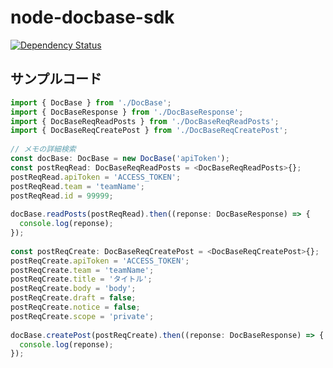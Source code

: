 # node-docbase-sdk

[![Dependency Status](https://beta.gemnasium.com/badges/github.com/YukiFujisawa/node-docbase-sdk.svg)](https://beta.gemnasium.com/projects/github.com/YukiFujisawa/node-docbase-sdk)

## サンプルコード

```typescript
import { DocBase } from './DocBase';
import { DocBaseResponse } from './DocBaseResponse';
import { DocBaseReqReadPosts } from './DocBaseReqReadPosts';
import { DocBaseReqCreatePost } from './DocBaseReqCreatePost';
    
// メモの詳細検索
const docBase: DocBase = new DocBase('apiToken');
const postReqRead: DocBaseReqReadPosts = <DocBaseReqReadPosts>{};
postReqRead.apiToken = 'ACCESS_TOKEN';
postReqRead.team = 'teamName';
postReqRead.id = 99999;
    
docBase.readPosts(postReqRead).then((reponse: DocBaseResponse) => {
  console.log(reponse);
});
    
const postReqCreate: DocBaseReqCreatePost = <DocBaseReqCreatePost>{};
postReqCreate.apiToken = 'ACCESS_TOKEN';
postReqCreate.team = 'teamName';
postReqCreate.title = 'タイトル';
postReqCreate.body = 'body';
postReqCreate.draft = false;
postReqCreate.notice = false;
postReqCreate.scope = 'private';
    
docBase.createPost(postReqCreate).then((reponse: DocBaseResponse) => {
  console.log(reponse);
});
```